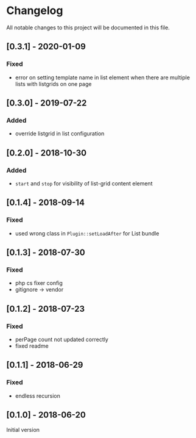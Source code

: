 # Changelog

All notable changes to this project will be documented in this file.

## [0.3.1] - 2020-01-09

### Fixed
- error on setting template name in list element when there are multiple lists with listgrids on one page

## [0.3.0] - 2019-07-22

### Added
- override listgrid in list configuration

## [0.2.0] - 2018-10-30

### Added
- `start` and `stop` for visibility of list-grid content element

## [0.1.4] - 2018-09-14

### Fixed
- used wrong class in `Plugin::setLoadAfter` for List bundle

## [0.1.3] - 2018-07-30

### Fixed
- php cs fixer config
- gitignore -> vendor

## [0.1.2] - 2018-07-23

### Fixed
- perPage count not updated correctly
- fixed readme

## [0.1.1] - 2018-06-29

### Fixed

- endless recursion

## [0.1.0] - 2018-06-20

Initial version
